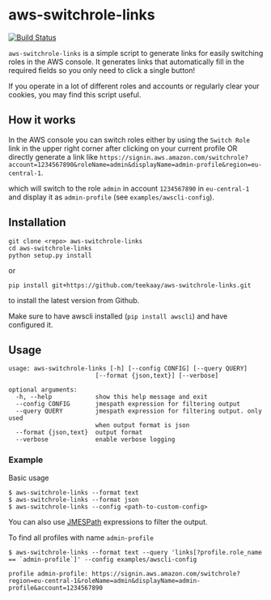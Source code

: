 # aws-switchrole-links

[![Build Status](https://travis-ci.org/teekaay/aws-switchrole-links.svg?branch=master)](https://travis-ci.org/teekaay/aws-switchrole-links)

`aws-switchrole-links` is a simple script to generate links for easily switching
roles in the AWS console. It generates links that automatically fill
in the required fields so you only need to click a single button!

If you operate in a lot of different roles and accounts
or regularly clear your cookies, you may find this script useful.

## How it works

In the AWS console you can switch roles either by using the `Switch Role` link
in the upper right corner after clicking on your current profile OR directly
generate a link like
`https://signin.aws.amazon.com/switchrole?account=1234567890&roleName=admin&displayName=admin-profile&region=eu-central-1`.

which will switch to the role `admin` in account `1234567890` in `eu-central-1`
and display it as `admin-profile` (see `examples/awscli-config`).

## Installation

    git clone <repo> aws-switchrole-links
    cd aws-switchrole-links
    python setup.py install

or 
  
    pip install git+https://github.com/teekaay/aws-switchrole-links.git

to install the latest version from Github.

Make sure to have awscli installed (`pip install awscli`) and have configured
it.

## Usage

    usage: aws-switchrole-links [-h] [--config CONFIG] [--query QUERY]
                            [--format {json,text}] [--verbose]

    optional arguments:
      -h, --help            show this help message and exit
      --config CONFIG       jmespath expression for filtering output
      --query QUERY         jmespath expression for filtering output. only used
                            when output format is json
      --format {json,text}  output format
      --verbose             enable verbose logging

### Example

Basic usage
  
    $ aws-switchrole-links --format text
    $ aws-switchrole-links --format json
    $ aws-switchrole-links --config <path-to-custom-config>

You can also use [JMESPath](http://jmespath.org/) expressions to filter the output.

To find all profiles with name `admin-profile`

    $ aws-switchrole-links --format text --query 'links[?profile.role_name == `admin-profile`]' --config examples/awscli-config

    profile admin-profile: https://signin.aws.amazon.com/switchrole?region=eu-central-1&roleName=admin&displayName=admin-profile&account=1234567890